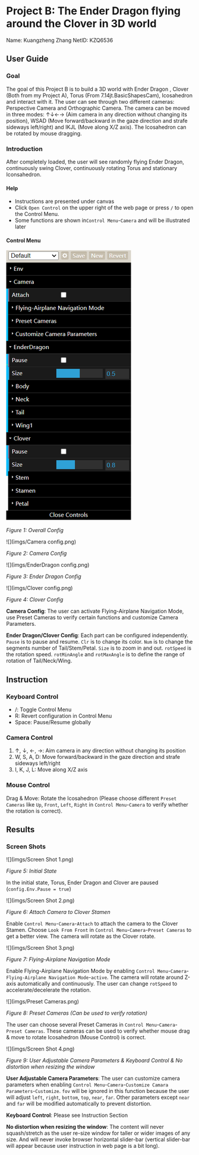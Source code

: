 # Project B: The Ender Dragon flying around the Clover in 3D world

Name: Kuangzheng Zhang
NetID: KZQ6536



## User Guide

### Goal

The goal of this Project B is to build a 3D world with Ender Dragon , Clover (Both from my Project A), Torus (From 7.14jt.BasicShapesCam), Icosahedron and interact with it. The user can see through two different cameras: Perspective Camera and Orthographic Camera. The camera can be moved in three modes: ↑↓←→ (Aim camera in any direction without changing its position), WSAD (Move forward/backward in the gaze direction and strafe sideways left/right) and IKJL (Move along X/Z axis). The Icosahedron can be rotated by mouse dragging.


### Introduction

After completely loaded, the user will see randomly flying Ender Dragon, continuously swing Clover, continuously rotating Torus and stationary Iconsahedron.



#### Help

-   Instructions are presented under canvas
-   Click `Open Control` on the upper right of the web page or press `/` to open the Control Menu.
-   Some functions are shown in`Control Menu`-`Camera` and will be illustrated later



#### Control Menu

![](imgs/config.png)

*Figure 1: Overall Config*



![](imgs/Camera config.png)

*Figure 2: Camera Config*



![](imgs/EnderDragon config.png)

*Figure 3: Ender Dragon Config*



![](imgs/Clover config.png)

*Figure 4: Clover Config*



**Camera Config**: The user can activate Flying-Airplane Navigation Mode, use Preset Cameras to verify certain functions and customize Camera Parameters.

**Ender Dragon/Clover Config**: Each part can be configured independently. `Pause` is to pause and resume. `Clr` is to change its color. `Num` is to change the segments number of Tail/Stem/Petal. `Size` is to zoom in and out. `rotSpeed` is the rotation speed. `rotMinAngle` and `rotMaxAngle` is to define the range of rotation of Tail/Neck/Wing.



## Instruction

### Keyboard Control

- /: Toggle Control Menu
- R: Revert configuration in Control Menu
- Space: Pause/Resume globally

### Camera Control
1.  &#8593;, &#8595;, &#8592;, &#8594;: Aim camera in any direction without changing its position
2.  W, S, A, D: Move forward/backward in the gaze direction and strafe sideways left/right
3.  I, K, J, L: Move along X/Z axis

### Mouse Control

Drag & Move: Rotate the Icosahedron (Please choose different `Preset Cameras` like `Up`, `Front`, `Left`, `Right` in `Control Menu`-`Camera` to verify whether the rotation is correct).



## Results

### Screen Shots

![](imgs/Screen Shot 1.png)

*Figure 5: Initial State*

In the initial state, Torus, Ender Dragon and Clover are paused (`config.Env.Pause = true`)



![](imgs/Screen Shot 2.png)

*Figure 6: Attach Camera to Clover Stamen*

Enable `Control Menu`-`Camera`-`Attach` to attach the camera to the Clover Stamen. Choose `Look From Front` in `Control Menu`-`Camera`-`Preset Cameras` to get a better view. The camera will rotate as the Clover rotate. 



![](imgs/Screen Shot 3.png)

*Figure 7: Flying-Airplane Navigation Mode*

Enable Flying-Airplane Navigation Mode by enabling `Control Menu`-`Camera`-`Flying-Airplane Navigation Mode`-`active`. The camera will rotate around Z-axis automatically and continuously. The user can change `rotSpeed` to accelerate/decelerate the rotation.



![](imgs/Preset Cameras.png)

*Figure 8: Preset Cameras (Can be used to verify rotation)*

The user can choose several Preset Cameras in `Control Menu`-`Camera`-`Preset Cameras`. These cameras can be used to verify whether mouse drag & move to rotate Icosahedron (Mouse Control) is correct.



![](imgs/Screen Shot 4.png)

*Figure 9: User Adjustable Camera Parameters & Keyboard Control & No distortion when resizing the window*

**User Adjustable Camera Parameters**: The user can customize camera parameters when enabling `Control Menu`-`Camera`-`Customize Camara Parameters`-`Customize`. `fov` will be ignored in this function because the user will adjust `left`, `right`, `bottom`, `top`, `near`, `far`. Other parameters except `near` and `far` will be modified automatically to prevent distortion.

**Keyboard Control**: Please see Instruction Section

**No distortion when resizing the window**: The content will never squash/stretch as the user re-size window for taller or wider images of any size. And will never invoke browser horizontal slider-bar (vertical slider-bar will appear because user instruction in web page is a bit long).